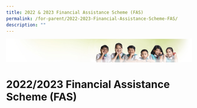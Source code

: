 ```yaml
---
title: 2022 & 2023 Financial Assistance Scheme (FAS)
permalink: /for-parent/2022-2023-Financial-Assistance-Scheme-FAS/
description: ""
---
```

![](/images/Banner.jpg)

2022/2023 Financial Assistance Scheme (FAS)
===========================================